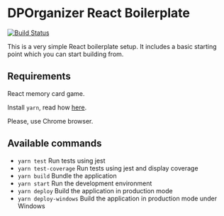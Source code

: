 # DPOrganizer React Boilerplate

[![Build Status](https://travis-ci.org/DPOrganizer/react-boilerplate.svg?branch=master)](https://travis-ci.org/DPOrganizer/react-boilerplate)

This is a very simple React boilerplate setup. It includes a basic starting point which you can start building from.

## Requirements

React memory card game.

Install `yarn`, read how [here](https://yarnpkg.com/en/docs/install).

Please, use Chrome browser.

## Available commands

- `yarn test` Run tests using jest
- `yarn test-coverage` Run tests using jest and display coverage
- `yarn build` Bundle the application
- `yarn start` Run the development environment
- `yarn deploy` Build the application in production mode
- `yarn deploy-windows` Build the application in production mode under Windows
